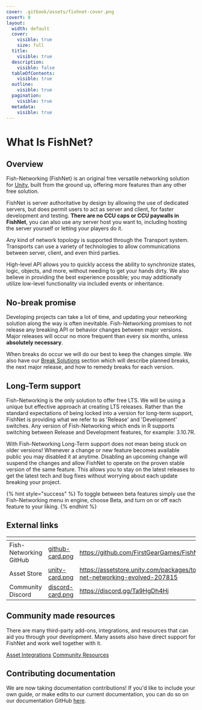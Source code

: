```yaml
---
cover: .gitbook/assets/fishnet-cover.png
coverY: 0
layout:
  width: default
  cover:
    visible: true
    size: full
  title:
    visible: true
  description:
    visible: false
  tableOfContents:
    visible: true
  outline:
    visible: true
  pagination:
    visible: true
  metadata:
    visible: true
---
```


# What Is FishNet?

## Overview

Fish-Networking (FishNet) is an original free versatile networking solution for [Unity](https://unity.com/), built from the ground up, offering more features than any other free solution.

FishNet is server authoritative by design by allowing the use of dedicated servers, but does permit users to act as server and client, for faster development and testing. **There are no CCU caps or CCU paywalls in FishNet**, you can also use any server host you want to, including hosting the server yourself or letting your players do it.

Any kind of network topology is supported through the Transport system. Transports can use a variety of technologies to allow communications between server, client, and even third parties.

High-level API allows you to quickly access the ability to synchronize states, logic, objects, and more, without needing to get your hands dirty. We also believe in providing the best experience possible; you may additionally utilize low-level functionality via included events or inheritance.

## No-break promise

Developing projects can take a lot of time, and updating your networking solution along the way is often inevitable. Fish-Networking promises to not release any breaking API or behavior changes between major versions. Major releases will occur no more frequent than every six months, unless **absolutely necessary**.

When breaks do occur we will do our best to keep the changes simple. We also have our [Break Solutions](guides/updating-fishnet/upgrading-api.md) section which will describe planned breaks, the next major release, and how to remedy breaks for each version.

## Long-Term support

Fish-Networking is the only solution to offer free LTS. We will be using a unique but effective approach at creating LTS releases. Rather than the standard expectations of being locked into a version for long-term support, FishNet is providing what we refer to as 'Release' and 'Development' switches. Any version of Fish-Networking which ends in R supports switching between Release and Development features, for example: 3.10.7R.

With Fish-Networking Long-Term support does not mean being stuck on older versions! Whenever a change or new feature becomes available public you may disabled it at anytime. Disabling an upcoming change will suspend the changes and allow FishNet to operate on the proven stable version of the same feature. This allows you to stay on the latest releases to get the latest tech and bug fixes without worrying about each update breaking your project.

{% hint style="success" %}
To toggle between beta features simply use the Fish-Networking menu in engine, choose Beta, and turn on or off each feature to your liking.
{% endhint %}

## External links

<table data-view="cards"><thead><tr><th></th><th data-hidden data-card-cover data-type="files"></th><th data-hidden data-card-target data-type="content-ref"></th></tr></thead><tbody><tr><td>Fish-Networking GitHub</td><td><a href=".gitbook/assets/github-card.png">github-card.png</a></td><td><a href="https://github.com/FirstGearGames/FishNet/">https://github.com/FirstGearGames/FishNet/</a></td></tr><tr><td>Asset Store</td><td><a href=".gitbook/assets/unity-card.png">unity-card.png</a></td><td><a href="https://assetstore.unity.com/packages/tools/network/fish-net-networking-evolved-207815">https://assetstore.unity.com/packages/tools/network/fish-net-networking-evolved-207815</a></td></tr><tr><td>Community Discord</td><td><a href=".gitbook/assets/discord-card.png">discord-card.png</a></td><td><a href="https://discord.gg/Ta9HgDh4Hj">https://discord.gg/Ta9HgDh4Hj</a></td></tr></tbody></table>

## Community made resources

There are many third-party add-ons, integrations, and resources that can aid you through your development. Many assets also have direct support for FishNet and work well together with it.

<a href="overview/asset-integrations/" class="button primary">Asset Integrations</a> <a href="overview/community-resources.md" class="button primary">Community Resources</a>

## Contributing documentation

We are now taking documentation contributions! If you'd like to include your own guide, or make edits to our current documentation, you can do so on our documentation GitHub [here](https://github.com/FirstGearGames/FishNet-Documentation).
